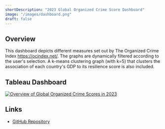 ```yaml
---
shortDescription: "2023 Global Organized Crime Score Dashboard"
image: "/images/dashboard.png"
draft: false
---
```


## Overview

   This dashboard depicts different measures set out by The Organized Crime Index https://ocindex.net/. The graphs are dynamically filtered according to the user's selection. A k-means clustering graph (with k=5)  that clusters the association of each country's GDP to its resilience score is also included. 

## Tableau Dashboard

<div class='tableauPlaceholder' id='viz1722572209793' style='position: relative'>
  <noscript>
    <a href='#'>
      <img alt='Overview of Global Organized Crime Scores in 2023' src='https://public.tableau.com/static/images/In/IndependentProject_17139378095650/Dashboard1/1_rss.png' style='border: none' />
    </a>
  </noscript>
  <object class='tableauViz' style='display:none;'>
    <param name='host_url' value='https%3A%2F%2Fpublic.tableau.com%2F' />
    <param name='embed_code_version' value='3' />
    <param name='path' value='views/IndependentProject_17139378095650/Dashboard1?:language=en-US&amp;:embed=true&amp;:sid=&amp;:redirect=auth' />
    <param name='toolbar' value='yes' />
    <param name='static_image' value='https://public.tableau.com/static/images/In/IndependentProject_17139378095650/Dashboard1/1.png' />
    <param name='animate_transition' value='yes' />
    <param name='display_static_image' value='yes' />
    <param name='display_spinner' value='yes' />
    <param name='display_overlay' value='yes' />
    <param name='display_count' value='yes' />
    <param name='language' value='en-US' />
  </object>
</div>
<script type='text/javascript'>
  var divElement = document.getElementById('viz1722572209793');
  var vizElement = divElement.getElementsByTagName('object')[0];
  if (divElement.offsetWidth > 800) {
    vizElement.style.width='850px';
    vizElement.style.height='1127px';
  } else if (divElement.offsetWidth > 500) {
    vizElement.style.width='850px';
    vizElement.style.height='1127px';
  } else {
    vizElement.style.width='100%';
    vizElement.style.height='1727px';
  }
  var scriptElement = document.createElement('script');
  scriptElement.src = 'https://public.tableau.com/javascripts/api/viz_v1.js';
  vizElement.parentNode.insertBefore(scriptElement, vizElement);
</script>

## Links

- [GitHub Repository](https://github.com/yourusername/project-b)
